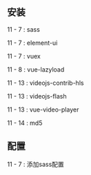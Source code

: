 ## 安装

11 - 7 : sass

11 - 7 : element-ui

11 - 7 : vuex

11 - 8 : vue-lazyload

11 - 13 : videojs-contrib-hls

11 - 13 : videojs-flash

11 - 13 : vue-video-player

11 - 14 : md5


## 配置

11 - 7 : 添加sass配置